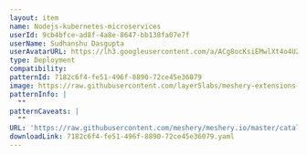 ```yaml
---
layout: item
name: Nodejs-kubernetes-microservices
userId: 9cb4bfce-ad8f-4a8e-8647-bb138fa07e7f
userName: Sudhanshu Dasgupta
userAvatarURL: https://lh3.googleusercontent.com/a/ACg8ocKsiEMwlXt4o4UZEKifgZtLFGZMxetGW979Xj_Dk3G6wAxu_KF8=s360-c-no
type: Deployment
compatibility: 
patternId: 7182c6f4-fe51-496f-8890-72ce45e36079
image: https://raw.githubusercontent.com/layer5labs/meshery-extensions-packages/master/action-assets/design-assets/7182c6f4-fe51-496f-8890-72ce45e36079-light.png,https://raw.githubusercontent.com/layer5labs/meshery-extensions-packages/master/action-assets/design-assets/7182c6f4-fe51-496f-8890-72ce45e36079-dark.png
patternInfo: |
  ""
patternCaveats: |
  ""
URL: 'https://raw.githubusercontent.com/meshery/meshery.io/master/catalog/7182c6f4-fe51-496f-8890-72ce45e36079.yaml'
downloadLink: 7182c6f4-fe51-496f-8890-72ce45e36079.yaml
---
```

